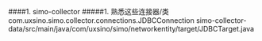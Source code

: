 ####1. simo-collector
#####1. 熟悉这些连接器/类 																							
		com.uxsino.simo.collector.connections.JDBCConnection
		simo-collector-data/src/main/java/com/uxsino/simo/networkentity/target/JDBCTarget.java
